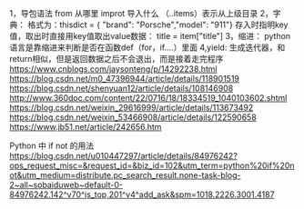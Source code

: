 1，导包语法
	from 从哪里 improt 导入什么
	（..items）表示从上级目录
2，字典：
	格式为：thisdict =	{ "brand": "Porsche","model": "911"}
	存入时指明key值，取出时直接用key值取出value数据：
	 title = item["title"]
3，缩进：
	python语言是靠缩进来判断是否在函数def（for，if....）里面
4,yield:
	生成迭代器，和return相似，但是返回数据之后不会退出，而是接着走完程序
	https://www.cnblogs.com/jaysonteng/p/14292238.html
	https://blog.csdn.net/m0_47396944/article/details/118901519
	https://blog.csdn.net/shenyuan12/article/details/108146908
	http://www.360doc.com/content/22/0716/18/18334519_1040103602.shtml
	https://blog.csdn.net/weixin_29616999/article/details/113673492
	https://blog.csdn.net/weixin_53466908/article/details/122590658
	https://www.jb51.net/article/242656.htm

Python 中 if not 的用法
https://blog.csdn.net/u010447297/article/details/84976242?ops_request_misc=&request_id=&biz_id=102&utm_term=python%20if%20not&utm_medium=distribute.pc_search_result.none-task-blog-2~all~sobaiduweb~default-0-84976242.142^v70^js_top,201^v4^add_ask&spm=1018.2226.3001.4187